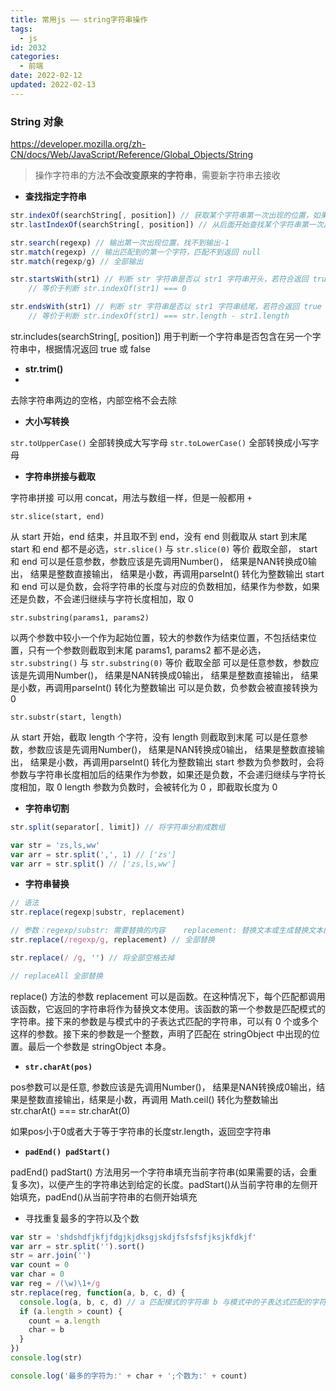 ```yaml
---
title: 常用js —— string字符串操作
tags:
  - js
id: 2032
categories:
  - 前端
date: 2022-02-12
updated: 2022-02-13
---
```


### String 对象

https://developer.mozilla.org/zh-CN/docs/Web/JavaScript/Reference/Global_Objects/String

> 操作字符串的方法**不会改变原来的字符串**，需要新字符串去接收

- **查找指定字符串**

```js
str.indexOf(searchString[, position]) // 获取某个字符串第一次出现的位置，如果没有，返回-1。可选参数position可设置从str的某个指定的位置开始查找
str.lastIndexOf(searchString[, position]) // 从后面开始查找某个字符串第一次出现的位置。如果没有，返回-1

str.search(regexp) // 输出第一次出现位置，找不到输出-1
str.match(regexp) // 输出匹配到的第一个字符，匹配不到返回 null
str.match(regexp/g) // 全部输出

str.startsWith(str1) // 判断 str 字符串是否以 str1 字符串开头，若符合返回 true
	// 等价于判断 str.indexOf(str1) === 0

str.endsWith(str1) // 判断 str 字符串是否以 str1 字符串结尾，若符合返回 true
	// 等价于判断 str.indexOf(str1) === str.length - str1.length
```

str.includes(searchString[, position]) 用于判断一个字符串是否包含在另一个字符串中，根据情况返回 true 或 false

- **str.trim()**
-
去除字符串两边的空格，内部空格不会去除

- **大小写转换**

`str.toUpperCase()` 全部转换成大写字母
`str.toLowerCase()` 全部转换成小写字母

- **字符串拼接与截取**

字符串拼接 可以用 concat，用法与数组一样，但是一般都用 `+`

`str.slice(start, end)`

从 start 开始，end 结束，并且取不到 end，没有 end 则截取从 start 到末尾
start 和 end 都不是必选，`str.slice()` 与 `str.slice(0)` 等价 截取全部，
start 和 end 可以是任意参数，参数应该是先调用Number()， 结果是NAN转换成0输出， 结果是整数直接输出， 结果是小数，再调用parseInt() 转化为整数输出
start 和 end 可以是负数，会将字符串的长度与对应的负数相加，结果作为参数，如果还是负数，不会递归继续与字符长度相加，取 0

`str.substring(params1, params2)`

以两个参数中较小一个作为起始位置，较大的参数作为结束位置，不包括结束位置，只有一个参数则截取到末尾
params1, params2 都不是必选，`str.substring()` 与 `str.substring(0)` 等价 截取全部
可以是任意参数，参数应该是先调用Number()， 结果是NAN转换成0输出， 结果是整数直接输出， 结果是小数，再调用parseInt() 转化为整数输出
可以是负数，负参数会被直接转换为 0

`str.substr(start, length)`

从 start 开始，截取 length 个字符，没有 length 则截取到末尾
可以是任意参数，参数应该是先调用Number()， 结果是NAN转换成0输出， 结果是整数直接输出， 结果是小数，再调用parseInt() 转化为整数输出
start 参数为负参数时，会将参数与字符串长度相加后的结果作为参数，如果还是负数，不会递归继续与字符长度相加，取 0
length 参数为负数时，会被转化为 0 ，即截取长度为 0

- **字符串切割**

```js
str.split(separator[, limit]) // 将字符串分割成数组

var str = 'zs,ls,ww'
var arr = str.split(',', 1) // ['zs']
var arr = str.split() // ['zs,ls,ww']
```

- **字符串替换**

```js
// 语法
str.replace(regexp|substr, replacement)

// 参数：regexp/substr: 需要替换的内容    replacement: 替换文本或生成替换文本的函数  默认只替换第一个匹配子串
str.replace(/regexp/g, replacement) // 全部替换

str.replace(/ /g, '') // 将全部空格去掉

// replaceAll 全部替换
```

replace() 方法的参数 replacement 可以是函数。在这种情况下，每个匹配都调用该函数，它返回的字符串将作为替换文本使用。该函数的第一个参数是匹配模式的字符串。接下来的参数是与模式中的子表达式匹配的字符串，可以有 0 个或多个这样的参数。接下来的参数是一个整数，声明了匹配在 stringObject 中出现的位置。最后一个参数是 stringObject 本身。

- **`str.charAt(pos)`**

pos参数可以是任意, 参数应该是先调用Number()， 结果是NAN转换成0输出，结果是整数直接输出，结果是小数，再调用 Math.ceil() 转化为整数输出
str.charAt() === str.charAt(0)

如果pos小于0或者大于等于字符串的长度str.length，返回空字符串

- **`padEnd() padStart()`**

padEnd() padStart() 方法用另一个字符串填充当前字符串(如果需要的话，会重复多次)，以便产生的字符串达到给定的长度。padStart()从当前字符串的左侧开始填充，padEnd()从当前字符串的右侧开始填充

- 寻找重复最多的字符以及个数

```js
var str = 'shdshdfjkfjfdgjkjdksgjskdjfsfsfsfjksjkfdkjf'
var arr = str.split('').sort()
str = arr.join('')
var count = 0
var char = 0
var reg = /(\w)\1+/g
str.replace(reg, function(a, b, c, d) {
  console.log(a, b, c, d) // a 匹配模式的字符串 b 与模式中的子表达式匹配的字符串 c 匹配在 str 中出现的位置 d  str 本身
  if (a.length > count) {
    count = a.length
    char = b
  }
})
console.log(str)

console.log('最多的字符为:' + char + ';个数为:' + count)
```
